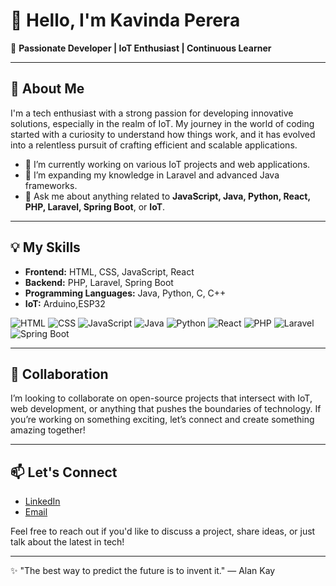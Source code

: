 # 👋 Hello, I'm Kavinda Perera

🚀 **Passionate Developer | IoT Enthusiast | Continuous Learner**

---

## 🌟 About Me

I'm a tech enthusiast with a strong passion for developing innovative solutions, especially in the realm of IoT. My journey in the world of coding started with a curiosity to understand how things work, and it has evolved into a relentless pursuit of crafting efficient and scalable applications.

- 🔭 I’m currently working on various IoT projects and web applications.
- 🌱 I’m expanding my knowledge in Laravel and advanced Java frameworks.
- 💬 Ask me about anything related to **JavaScript, Java, Python, React, PHP, Laravel, Spring Boot**, or **IoT**.

---

## 💡 My Skills

- **Frontend:** HTML, CSS, JavaScript, React
- **Backend:** PHP, Laravel, Spring Boot
- **Programming Languages:** Java, Python, C, C++
- **IoT:** Arduino,ESP32
  
![HTML](https://img.shields.io/badge/HTML-Expert-brightgreen)
![CSS](https://img.shields.io/badge/CSS-Advanced-blue)
![JavaScript](https://img.shields.io/badge/JavaScript-Advanced-blue)
![Java](https://img.shields.io/badge/Java-Expert-brightgreen)
![Python](https://img.shields.io/badge/Python-Advanced-blue)
![React](https://img.shields.io/badge/React-Intermediate-yellow)
![PHP](https://img.shields.io/badge/PHP-Advanced-blue)
![Laravel](https://img.shields.io/badge/Laravel-Advanced-blue)
![Spring Boot](https://img.shields.io/badge/Spring%20Boot-Intermediate-yellow)

---

## 🤝 Collaboration

I’m looking to collaborate on open-source projects that intersect with IoT, web development, or anything that pushes the boundaries of technology. If you’re working on something exciting, let’s connect and create something amazing together!

---

## 📫 Let's Connect

- [LinkedIn](www.linkedin.com/in/kavinda-perera-07b835283)
- [Email](kavinda.perera.2000.10.28@gmail.com)

Feel free to reach out if you'd like to discuss a project, share ideas, or just talk about the latest in tech!

---

✨ "The best way to predict the future is to invent it." — Alan Kay
